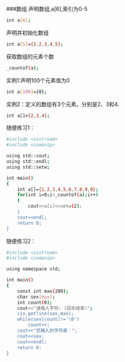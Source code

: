 ###数组
声明数组,a[6],索引为0-5
```bash
int a[6];
```
声明并初始化数组
```bash
int a[5]={1,2,3,4,5};
```
获取数组的元素个数
```bash
_countof(a);
```
实例1:声明100个元素值为0
```bash
int a[100]={0};
```
实例2：定义的数组有3个元素，分别是2、3和4.
```bash
int a[]={2,3,4};
```
随便练习1：
```bash
#include <iostream>
#include <iomanip>

using std::cout;
using std::endl;
using std::setw;

int main()
{
	int a[]={1,2,3,4,5,6,7,8,9,0};
	for(int i=0;i<_countof(a);i++)
	{
		cout<<a[i]<<setw(2);
	}
	cout<<endl;
	return 0;
}
```
随便练习2：
```bash
#include <iostream>
#include <iomanip>

using namespace std;

int main()
{
	const int max(200);
	char sex[max];
	int count(0);
	cout<<"请输入字符: (回车结束)";
	cin.getline(sex,max);
	while(sex[count]!='\0')
		count++;
	cout<<"您输入的字符是：";
	cout<<sex;
	cout<<endl;
	return 0;
}
```

